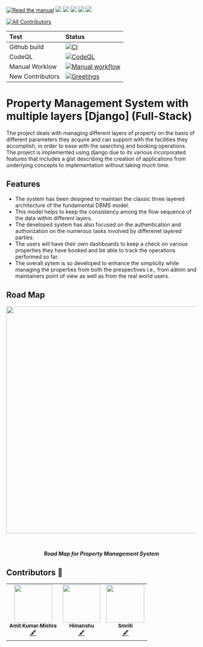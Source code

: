 [![Read the manual](https://img.shields.io/badge/read-the%20manual-blue)](https://github.com/IIITM-Jay/Property-management-System-Django-Full-Stack-/blob/main/manual/manual.md)
[![](https://img.shields.io/badge/installations-Prerequisities-important)](https://github.com/IIITM-Jay/Property-management-System-with-multiple-layers-Django-Full-Stack-/blob/main/requirements.txt)
[![](https://img.shields.io/badge/download-project%20report-success)](https://drive.google.com/file/d/1fYfPtsnYsmvmAFY8uaJ9S8ApwlAV5MZY/view?usp=sharing)
[![](https://img.shields.io/badge/basics-of%20django-brightgreen)](https://www.djangoproject.com/)
[![](https://img.shields.io/badge/%F0%9F%96%A5-FRONTEND%20VIEW-blue)]()
[![](https://img.shields.io/badge/%F0%9F%91%A8%E2%80%8D%F0%9F%92%BB-BACK--END%20VIEW-green)]()

<!-- ALL-CONTRIBUTORS-BADGE:START - Do not remove or modify this section -->
[![All Contributors](https://img.shields.io/badge/all_contributors-3-orange.svg)](#contributors)
<!-- ALL-CONTRIBUTORS-BADGE:END -->

| Test | Status |
| :--- | :--- |
| Github build | [![CI](https://github.com/IIITM-Jay/Property-management-System-Django-Full-Stack-/workflows/CI/badge.svg)](https://github.com/IIITM-Jay/Property-management-System-Django-Full-Stack-/actions?query=workflow%3ACI) |
| CodeQL | [![CodeQL](https://github.com/IIITM-Jay/Property-management-System-Django-Full-Stack-/workflows/CodeQL/badge.svg)](https://github.com/IIITM-Jay/Property-management-System-Django-Full-Stack-/actions?query=workflow%3ACodeQL) |
| Manual Worklow | [![Manual workflow](https://github.com/IIITM-Jay/Property-management-System-Django-Full-Stack-/workflows/Manual%20workflow/badge.svg)](https://github.com/IIITM-Jay/Property-management-System-Django-Full-Stack-/actions?query=workflow%3A%22Manual+workflow%22)|
| New Contributors | [![Greetings](https://github.com/IIITM-Jay/Property-management-System-Django-Full-Stack-/workflows/Greetings/badge.svg)](https://github.com/IIITM-Jay/Property-management-System-Django-Full-Stack-/actions?query=workflow%3AGreetings) |

# 
  
# Property Management System with multiple layers [Django] (Full-Stack)
The project deals with managing different layers of property on the basis of different parameters they acquire and can support with the facilities they accomplish, in order to ease with the searching and booking operations. The project is implemented using django due to its various incorporated features that includes a gist describing the creation of applications from underlying concepts to implementation without taking much time.

## Features
* The system has been designed to maintain the classic three layered architecture of the fundamental DBMS model.
* This model helps to keep the consistency among the flow sequence of the data within different layers. 
* The developed system has also focused on the authentication and authorization on the numerous tasks involved by differenet layered parties. 
* The users will have their own dashboards to keep a check on various properties they have booked and be able to track the operations performed so far. 
* The overall sytem is so developed to enhance the simplicity while managing the properties from both the prespectives i.e., from admin and maintainers point of view as well as from the real world users.

## Road Map
<p align="center">
<img width="600" height="600" src="images/road_map.png"> 
  </p><br>
<p align="center"><b><i>Road Map for Property Management System</i> </p>

## Contributors 🌟 
<!-- ALL-CONTRIBUTORS-LIST:START - Do not remove or modify this section -->
<!-- prettier-ignore-start -->
<!-- markdownlint-disable -->
<table>
  <tr>
    <td align="center"><a href="https://the-awesome-profile-site.netlify.app/"><img src="https://avatars.githubusercontent.com/u/60662775?v=4?s=100" width="100px;" alt=""/><br /><sub><b>Amit Kumar Mishra</b></sub></a><br /><a href="#content-Amit366" title="Content">🖋</a></td>
    <td align="center"><a href="http://linkedin.com/in/himanshu-here/"><img src="https://avatars.githubusercontent.com/u/65963997?v=4?s=100" width="100px;" alt=""/><br /><sub><b>Himanshu</b></sub></a><br /><a href="#content-himanshu007-creator" title="Content">🖋</a></td>
    <td align="center"><a href="https://github.com/smriti1313"><img src="https://avatars.githubusercontent.com/u/52624997?v=4?s=100" width="100px;" alt=""/><br /><sub><b>Smriti</b></sub></a><br /><a href="#content-smriti1313" title="Content">🖋</a></td>
  </tr>
</table>

<!-- markdownlint-restore -->
<!-- prettier-ignore-end -->

<!-- ALL-CONTRIBUTORS-LIST:END -->
